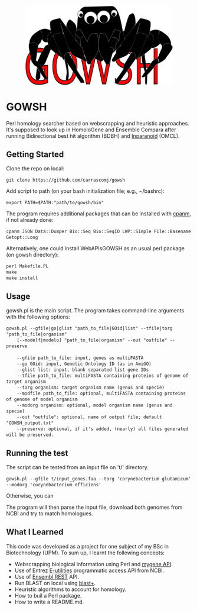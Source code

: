 <p align="center">
  <img src="logo.svg" alt="logo" width="400"/>
</p>

# GOWSH

Perl homology searcher based on webscrapping and heuristic approaches. It's supposed to look up in HomoloGene and
Ensemble Compara after running Bidirectional best hit algorithm (BDBH) and [Inparanoid](http://software.sbc.su.se/cgi-bin/request.cgi?project=inparanoid) (OMCL).

## Getting Started

Clone the repo on local:

    git clone https://github.com/carrascomj/gowsh

Add script to path (on your bash initialization file; e.g., ~/bashrc):

    export PATH=$PATH:"path/to/gowsh/bin"

The program requires additional packages that can be installed with [cpanm](https://metacpan.org/pod/cpanm), if not already done:

    cpanm JSON Data::Dumper Bio::Seq Bio::SeqIO LWP::Simple File::Basename Getopt::Long

Alternatively, one could install WebAPIsGOWSH as an usual perl package (on gowsh directory):

    perl Makefile.PL
    make
    make install

## Usage

gowsh.pl is the main script. The program takes command-line arguments with
the following options:

    gowsh.pl --gfile|go|glist "path_to_file|GOid|list" --tfile|torg "path_to_file|organism"
        [--modelf|modelo] "path_to_file|organism" --out "outfile" --preserve

        --gfile path_to_file: input, genes as multiFASTA
        --go GOid: input, Genetic Ontology ID (as in AmiGO)
        --glist list: input, blank separated list gene IDs
        --tfile path_to_file: multiFASTA containing proteins of genome of target organism
        --torg organism: target organism name (genus and specie)
        --modfile path_to_file: optional, multiFASTA containing proteins of genome of model organism
        --modorg organism: optional, model organism name (genus and specie)
        --out "outfile": optional, name of output file; default "GOWSH_output.txt"
        --preserve: optional, if it's added, (nearly) all files generated will be preserved.

## Running the test

The script can be tested from an input file on 't/' directory.

    gowsh.pl --gfile t/input_genes.faa --torg 'corynebacterium glutamicum' --modorg 'corynebacterium efficiens'

Otherwise, you can

The program will then parse the input file, download both genomes from NCBI and try to match homologues.

## What I Learned

This code was developed as a project for one subject of my BSc in Biotechnology (UPM). To sum up, I learnt the following concepts:
* Webscrapping biological information using Perl and [mygene API](http://mygene.info/v3/api#/).
* Use of Entrez [E-utilities](https://www.ncbi.nlm.nih.gov/books/NBK25499/) programmatic access API from NCBI.
* Use of [Ensembl REST](http://www.ensembl.org/index.html) API.
* Run BLAST on local using [blast+](https://www.ncbi.nlm.nih.gov/pubmed/20003500?dopt=Citation).
* Heuristic algorithms to account for homology.
* How to buil a Perl package.
* How to write a README.md.
